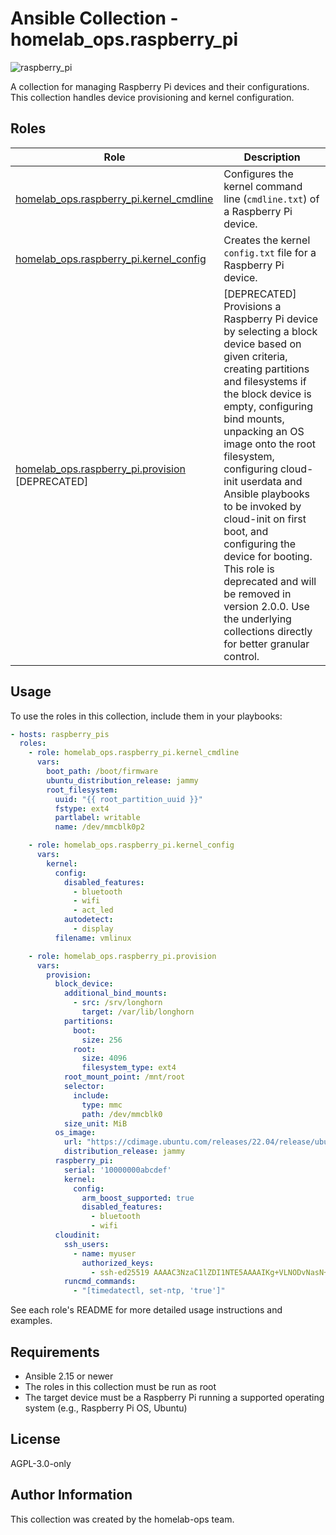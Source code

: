 # Ansible Collection - homelab_ops.raspberry_pi

![raspberry_pi](https://github.com/ppat/homelab-ops-ansible/actions/workflows/test-raspberry_pi.yaml/badge.svg)

A collection for managing Raspberry Pi devices and their configurations. This collection handles device provisioning and kernel configuration.

## Roles

| Role | Description |
| --- | --- |
| [homelab_ops.raspberry_pi.kernel_cmdline](roles/kernel_cmdline/) | Configures the kernel command line (`cmdline.txt`) of a Raspberry Pi device. |
| [homelab_ops.raspberry_pi.kernel_config](roles/kernel_config/) | Creates the kernel `config.txt` file for a Raspberry Pi device. |
| [homelab_ops.raspberry_pi.provision](roles/provision/) [DEPRECATED] | [DEPRECATED] Provisions a Raspberry Pi device by selecting a block device based on given criteria, creating partitions and filesystems if the block device is empty, configuring bind mounts, unpacking an OS image onto the root filesystem, configuring cloud-init userdata and Ansible playbooks to be invoked by cloud-init on first boot, and configuring the device for booting. This role is deprecated and will be removed in version 2.0.0. Use the underlying collections directly for better granular control. |

## Usage

To use the roles in this collection, include them in your playbooks:

```yaml
- hosts: raspberry_pis
  roles:
    - role: homelab_ops.raspberry_pi.kernel_cmdline
      vars:
        boot_path: /boot/firmware
        ubuntu_distribution_release: jammy
        root_filesystem:
          uuid: "{{ root_partition_uuid }}"
          fstype: ext4
          partlabel: writable
          name: /dev/mmcblk0p2

    - role: homelab_ops.raspberry_pi.kernel_config
      vars:
        kernel:
          config:
            disabled_features:
              - bluetooth
              - wifi
              - act_led
            autodetect:
              - display
          filename: vmlinux

    - role: homelab_ops.raspberry_pi.provision
      vars:
        provision:
          block_device:
            additional_bind_mounts:
              - src: /srv/longhorn
                target: /var/lib/longhorn
            partitions:
              boot:
                size: 256
              root:
                size: 4096
                filesystem_type: ext4
            root_mount_point: /mnt/root
            selector:
              include:
                type: mmc
                path: /dev/mmcblk0
            size_unit: MiB
          os_image:
            url: "https://cdimage.ubuntu.com/releases/22.04/release/ubuntu-22.04-preinstalled-server-arm64+raspi.img.xz"
            distribution_release: jammy
          raspberry_pi:
            serial: '10000000abcdef'
            kernel:
              config:
                arm_boost_supported: true
                disabled_features:
                  - bluetooth
                  - wifi
          cloudinit:
            ssh_users:
              - name: myuser
                authorized_keys:
                  - ssh-ed25519 AAAAC3NzaC1lZDI1NTE5AAAAIKg+VLNODvNasN+qJYnSdRdw4X/rhZ9Wfn3BzSRVTn2W myuser@example.com
            runcmd_commands:
              - "[timedatectl, set-ntp, 'true']"
```

See each role's README for more detailed usage instructions and examples.

## Requirements

- Ansible 2.15 or newer
- The roles in this collection must be run as root
- The target device must be a Raspberry Pi running a supported operating system (e.g., Raspberry Pi OS, Ubuntu)

## License

AGPL-3.0-only

## Author Information

This collection was created by the homelab-ops team.

